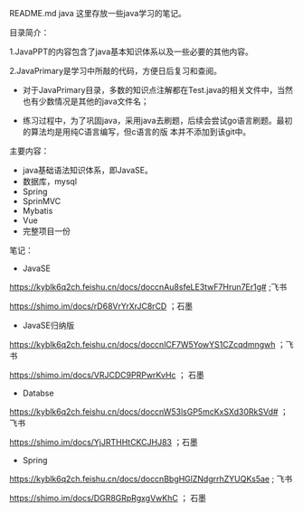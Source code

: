 README.md
java
这里存放一些java学习的笔记。

目录简介：

1.JavaPPT的内容包含了java基本知识体系以及一些必要的其他内容。

2.JavaPrimary是学习中所敲的代码，方便日后复习和查阅。
  -  对于JavaPrimary目录，多数的知识点注解都在Test.java的相关文件中，当然也有少数情况是其他的java文件名；

  -  练习过程中，为了巩固java，采用java去刷题，后续会尝试go语言刷题。最初的算法均是用纯C语言编写，但c语言的版 本并不添加到该git中。

主要内容：
  -  java基础语法知识体系，即JavaSE。
  -  数据库，mysql
  -  Spring
  -  SprinMVC
  -  Mybatis
  -  Vue
  -  完整项目一份

笔记：
- JavaSE

https://kyblk6q2ch.feishu.cn/docs/doccnAu8sfeLE3twF7Hrun7Er1g#  ;飞书

https://shimo.im/docs/rD68VrYrXrJC8rCD ；石墨

- JavaSE归纳版

https://kyblk6q2ch.feishu.cn/docs/doccnlCF7W5YowYS1CZcqdmngwh ；飞书

https://shimo.im/docs/VRJCDC9PRPwrKvHc ； 石墨

- Databse

https://kyblk6q2ch.feishu.cn/docs/doccnW53lsGP5mcKxSXd30RkSVd# ；飞书

https://shimo.im/docs/YjJRTHHtCKCJHJ83 ；石墨

- Spring

https://kyblk6q2ch.feishu.cn/docs/doccnBbgHGlZNdgrrhZYUQKs5ae ; 飞书

https://shimo.im/docs/DGR8GRpRgxgVwKhC ； 石墨
